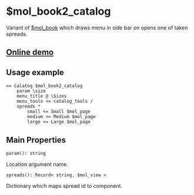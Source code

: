 # $mol_book2_catalog

Variant of [$mol_book](..) which draws menu in side bar on opens one of taken spreads.

## [Online demo](https://mol.hyoo.ru/#!section=demos/readme/demo=mol_book2_catalog_demo)

## Usage example

```
<= Calatog $mol_book2_catalog
	param \size
	menu_title @ \Sizes
	menu_tools <= catalog_tools /
	spreads *
		small <= Small $mol_page
		medium <= Medium $mol_page
		large <= Large $mol_page
```

## Main Properties

`param(): string`

Location argument name.

`spreads(): Record< string, $mol_view >`

Dictionary which maps spread id to component.
